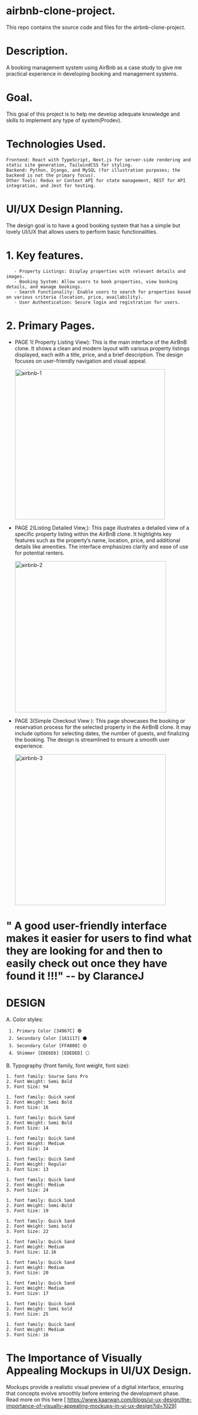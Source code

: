 # airbnb-clone-project.
This repo contains the source code and files for the airbnb-clone-project.

# Description.
A booking management system using AirBnb as a case study to give me practical experience in developing booking and management systems.

# Goal.
This goal of this project is to help me develop adequate knowledge and skills to implement any type of system(Prodev).

# Technologies Used.

    Frontend: React with TypeScript, Next.js for server-side rendering and static site generation, TailwindCSS for styling.
    Backend: Python, Django, and MySQL (for illustration purposes; the backend is not the primary focus).
    Other Tools: Redux or Context API for state management, REST for API integration, and Jest for testing.

# UI/UX Design Planning.
The design goal is to have a good booking system that has a simple but lovely UI/UX that allows users to perform basic functionalities.

   # 1. Key features.  
       
       - Property Listings: Display properties with relevant details and images.
       - Booking System: Allow users to book properties, view booking details, and manage bookings.
       - Search Functionality: Enable users to search for properties based on various criteria (location, price, availability).
       - User Authentication: Secure login and registration for users.

   # 2. Primary Pages.
   
- PAGE 1( Property Listing View): This is the main interface of the AirBnB clone. It shows a clean and modern layout with various property listings displayed, each with a title, price, and a brief description. The design focuses on user-friendly navigation and visual appeal.
  
   <img width="407" alt="airbnb-1" src="https://github.com/user-attachments/assets/d3c75178-e009-466e-aa42-0ece31d878a6">

- PAGE 2(Listing Detailed View,): This page illustrates a detailed view of a specific property listing within the AirBnB clone. It highlights key features such as the property’s name, location, price, and additional details like amenities. The interface emphasizes clarity and ease of use for potential renters.
        
   <img width="410" alt="airbnb-2" src="https://github.com/user-attachments/assets/78798195-b2d6-45e5-95ba-77188ebde039">

        
- PAGE 3(Simple Checkout View ): This page showcases the booking or reservation process for the selected property in the AirBnB clone. It may include options for selecting dates, the number of guests, and finalizing the booking. The design is streamlined to ensure a smooth user experience.
        
  <img width="409" alt="airbnb-3" src="https://github.com/user-attachments/assets/013fb4a9-dd4d-4669-96d8-998d2fa6c4c1">


# " A good user-friendly interface makes it easier for users to find what they are looking for and then to easily check out once they have found it !!!" -- by ClaranceJ


# DESIGN

A. Color styles:

     1. Primary Color [34967C] 🟢
     2. Secondary Color [161117] ⚫  
     3. Secondary Color [FFA800] 🟡 
     4. Shimmer [E6E6E6] [EDEDED] ⚪

B. Typography (front family, font weight, font size):

    1. font family: Sourse Sans Pro
    2. Font Weight: Semi Bold
    3. Font Size: 94

    1. font family: Quick sand
    2. Font Weight: Semi Bold
    3. Font Size: 16

    1. font family: Quick Sand
    2. Font Weight: Semi Bold
    3. Font Size: 14

    1. font family: Quick Sand
    2. Font Weight: Medium
    3. Font Size: 14

    1. font family: Quick Sand
    2. Font Weight: Regular
    3. Font Size: 13

    1. font family: Quick Sand
    2. Font Weight: Medium
    3. Font Size: 24

    1. font family: Quick Sand
    2. Font Weight: Semi-Bold
    3. Font Size: 19

    1. font family: Quick Sand
    2. Font Weight: Semi bold
    3. Font Size: 22

    1. font family: Quick Sand
    2. Font Weight: Medium
    3. Font Size: 12.16

    1. font family: Quick Sand
    2. Font Weight: Medium
    3. Font Size: 20

    1. font family: Quick Sand
    2. Font Weight: Medium
    3. Font Size: 17

    1. font family: Quick Sand
    2. Font Weight: Semi bold
    3. Font Size: 25

    1. font family: Quick Sand
    2. Font Weight: Medium
    3. Font Size: 16

# The Importance of Visually Appealing Mockups in UI/UX Design. 

Mockups provide a realistic visual preview of a digital interface, ensuring that concepts evolve smoothly before entering the development phase. 
Read more on this here [ https://www.kaarwan.com/blogs/ui-ux-design/the-importance-of-visually-appealing-mockups-in-ui-ux-design?id=1029] 
    



    

    



        
      
      

